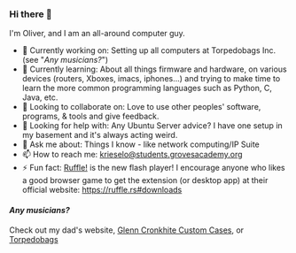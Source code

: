 ### Hi there 👋

I'm Oliver, and I am an all-around computer guy.

- 🔭 Currently working on: Setting up all computers at Torpedobags Inc. (see "_Any musicians?_")
- 🌱 Currently learning: About all things firmware and hardware, on various devices (routers, Xboxes, imacs, iphones...) and trying to make time to learn the more common programming languages such as Python, C, Java, etc.
- 👯 Looking to collaborate on: Love to use other peoples' software, programs, & tools and give feedback.
- 🤔 Looking for help with: Any Ubuntu Server advice? I have one setup in my basement and it's always acting weird.
- 💬 Ask me about: Things I know - like network computing/IP Suite
- 📫 How to reach me: krieselo@students.grovesacademy.org
- ⚡ Fun fact: [Ruffle!](https://ruffle.rs) is the new flash player! I encourage anyone who likes a good browser game to get the extension (or desktop app) at their official website: https://ruffle.rs#downloads

#### _Any musicians?_

Check out my dad's website, [Glenn Cronkhite Custom Cases](https://glenncronkhite.com), or [Torpedobags](https://torpedobags.com)
